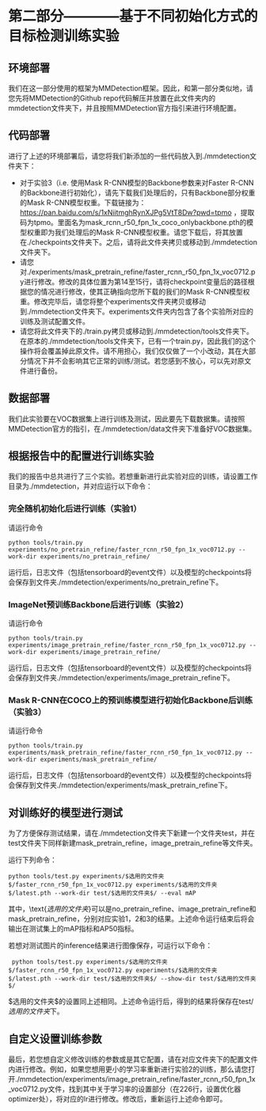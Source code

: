 # 第二部分————基于不同初始化方式的目标检测训练实验
  
## 环境部署
我们在这一部分使用的框架为MMDetection框架。因此，和第一部分类似地，请您先将MMDetection的Github repo代码解压并放置在此文件夹内的mmdetection文件夹下，并且按照MMDetection官方指引来进行环境配置。
  
## 代码部署
进行了上述的环境部署后，请您将我们新添加的一些代码放入到./mmdetection文件夹下：

- 对于实验3（i.e. 使用Mask R-CNN模型的Backbone参数来对Faster R-CNN的Backbone进行初始化），请先下载我们处理后的，只有Backbone部分权重的Mask R-CNN模型权重。下载链接为：https://pan.baidu.com/s/1xNiitmghRynXJPg5VtT8Dw?pwd=tpmo ，提取码为tpmo。里面名为mask_rcnn_r50_fpn_1x_coco_onlybackbone.pth的模型权重即为我们处理后的Mask R-CNN模型权重。请您下载后，将其放置在./checkpoints文件夹下。之后，请将此文件夹拷贝或移动到./mmdetection文件夹下。
- 请您对./experiments/mask_pretrain_refine/faster_rcnn_r50_fpn_1x_voc0712.py进行修改。修改的具体位置为第14至15行，请将checkpoint变量后的路径根据您的情况进行修改，使其正确指向您所下载的我们的Mask R-CNN模型权重。修改完毕后，请您将整个experiments文件夹拷贝或移动到./mmdetection文件夹下。experiments文件夹内包含了各个实验所对应的训练及测试配置文件。
- 请您将此文件夹下的./train.py拷贝或移动到./mmdetection/tools文件夹下。在原本的./mmdetection/tools文件夹下，已有一个train.py，因此我们的这个操作将会覆盖掉此原文件。请不用担心，我们仅仅做了一个小改动，其在大部分情况下并不会影响其它正常的训练/测试。若您感到不放心，可以先对原文件进行备份。


## 数据部署
我们此实验要在VOC数据集上进行训练及测试，因此要先下载数据集。请按照MMDetection官方的指引，在./mmdetection/data文件夹下准备好VOC数据集。

## 根据报告中的配置进行训练实验
我们的报告中总共进行了三个实验。若想重新进行此实验对应的训练，请设置工作目录为./mmdetection，并对应运行以下命令：
  
### 完全随机初始化后进行训练（实验1）
  
请运行命令
  
```
python tools/train.py experiments/no_pretrain_refine/faster_rcnn_r50_fpn_1x_voc0712.py --work-dir experiments/no_pretrain_refine/
```
  
运行后，日志文件（包括tensorboard的event文件）以及模型的checkpoints将会保存到文件夹./mmdetection/experiments/no_pretrain_refine下。

### ImageNet预训练Backbone后进行训练（实验2）
  
请运行命令
  
```
python tools/train.py experiments/image_pretrain_refine/faster_rcnn_r50_fpn_1x_voc0712.py --work-dir experiments/image_pretrain_refine/
```
  
运行后，日志文件（包括tensorboard的event文件）以及模型的checkpoints将会保存到文件夹./mmdetection/experiments/image_pretrain_refine下。

### Mask R-CNN在COCO上的预训练模型进行初始化Backbone后训练（实验3）
  
请运行命令
  
```
python tools/train.py experiments/mask_pretrain_refine/faster_rcnn_r50_fpn_1x_voc0712.py --work-dir experiments/mask_pretrain_refine/
```
  
运行后，日志文件（包括tensorboard的event文件）以及模型的checkpoints将会保存到文件夹./mmdetection/experiments/mask_pretrain_refine下。
  
## 对训练好的模型进行测试
为了方便保存测试结果，请在./mmdetection文件夹下新建一个文件夹test，并在test文件夹下同样新建mask_pretrain_refine，image_pretrain_refine等文件夹。
  
运行下列命令：
```
python tools/test.py experiments/$选用的文件夹$/faster_rcnn_r50_fpn_1x_voc0712.py experiments/$选用的文件夹$/latest.pth --work-dir test/$选用的文件夹$/ --eval mAP
```
  
其中，\text{$选用的文件夹$}可以是no_pretrain_refine、image_pretrain_refine和mask_pretrain_refine，分别对应实验1，2和3的结果。上述命令运行结束后将会输出在测试集上的mAP指标和AP50指标。
  
若想对测试图片的inference结果进行图像保存，可运行以下命令：
  
```
 python tools/test.py experiments/$选用的文件夹$/faster_rcnn_r50_fpn_1x_voc0712.py experiments/$选用的文件夹$/latest.pth --work-dir test/$选用的文件夹$/ --show-dir test/$选用的文件夹$/
```
  
\$选用的文件夹\$的设置同上述相同。上述命令运行后，得到的结果将保存在test/$选用的文件夹$下。
  
## 自定义设置训练参数
最后，若您想自定义修改训练的参数或是其它配置，请在对应文件夹下的配置文件内进行修改。例如，如果您想用更小的学习率重新进行实验2的训练，那么请您打开./mmdetection/experiments/image_pretrain_refine/faster_rcnn_r50_fpn_1x_voc0712.py文件，找到其中关于学习率的设置部分（在226行，设置优化器optimizer处），将对应的lr进行修改。修改后，重新运行上述命令即可。
